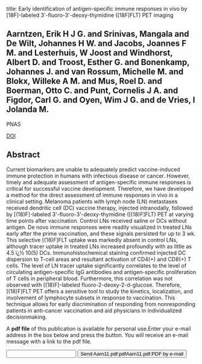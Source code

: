 title: Early identification of antigen-specific immune responses in vivo by [18F]-labeled 3'-fluoro-3'-deoxy-thymidine ([18F]FLT) PET imaging

## Aarntzen, Erik H J G. and Srinivas, Mangala and De Wilt, Johannes H W. and Jacobs, Joannes F M. and Lesterhuis, W Joost and Windhorst, Albert D. and Troost, Esther G. and Bonenkamp, Johannes J. and van Rossum, Michelle M. and Blokx, Willeke A M. and Mus, Roel D. and Boerman, Otto C. and Punt, Cornelis J A. and Figdor, Carl G. and Oyen, Wim J G. and de Vries, I Jolanda M.
PNAS

<a href="https://doi.org/10.1073/pnas.1113045108">DOI</a>

## Abstract
Current biomarkers are unable to adequately predict vaccine-induced immune protection in humans with infectious disease or cancer. However, timely and adequate assessment of antigen-specific immune responses is critical for successful vaccine development. Therefore, we have developed a method for the direct assessment of immune responses in vivo in a clinical setting. Melanoma patients with lymph node (LN) metastases received dendritic cell (DC) vaccine therapy, injected intranodally, followed by [(18)F]-labeled 3'-fluoro-3'-deoxy-thymidine ([(18)F]FLT) PET at varying time points after vaccination. Control LNs received saline or DCs without antigen. De novo immune responses were readily visualized in treated LNs early after the prime vaccination, and these signals persisted for up to 3 wk. This selective [(18)F]FLT uptake was markedly absent in control LNs, although tracer uptake in treated LNs increased profoundly with as little as 4.5 ï¿½ 10(5) DCs. Immunohistochemical staining confirmed injected DC dispersion to T-cell areas and resultant activation of CD4(+) and CD8(+) T cells. The level of LN tracer uptake significantly correlates to the level of circulating antigen-specific IgG antibodies and antigen-specific proliferation of T cells in peripheral blood. Furthermore, this correlation was not observed with [(18)F]-labeled fluoro-2-deoxy-2-d-glucose. Therefore, [(18)F]FLT PET offers a sensitive tool to study the kinetics, localization, and involvement of lymphocyte subsets in response to vaccination. This technique allows for early discrimination of responding from nonresponding patients in anti-cancer vaccination and aid physicians in individualized decisionmaking.

A <b>pdf file</b> of this publication is available for personal use.Enter your e-mail address in the box below and press the button. You will receive an e-mail message with a link to the pdf file.
<form action="sender.php">  <input type="text" name="email">  <input type="submit" value="Send Aarn11.pdf:pdfAarn11.pdf:PDF by e-mail"></form>